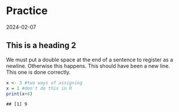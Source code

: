 Practice
================
2024-02-07

## This is a heading 2

We must put a double space at the end of a sentence to register as a
newline. Otherwise this happens. This should have been a new line.  
This one is done correctly.

``` r
x <- 3 #two ways of assigning
x = 1 #don't do this in R
print(x+8)
```

    ## [1] 9
